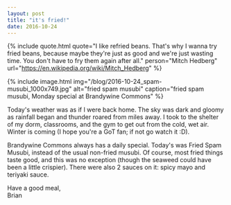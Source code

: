 ```yaml
---
layout: post
title: "it's fried!"
date: 2016-10-24
---
```


{% include quote.html
    quote="I like refried beans. That's why I wanna try fried beans, because maybe they're just as good and we're just wasting time. You don't have to fry them again after all."
    person="Mitch Hedberg"
    url="https://en.wikipedia.org/wiki/Mitch_Hedberg" %}

{% include image.html
    img="/blog/2016-10-24_spam-musubi_1000x749.jpg"
    alt="fried spam musubi"
    caption="fried spam musubi, Monday special at Brandywine Commons" %}

Today's weather was as if I were back home. The sky was dark and gloomy as rainfall began and thunder roared from miles away. I took to the shelter of my dorm, classrooms, and the gym to get out from the cold, wet air. Winter is coming (I hope you're a GoT fan; if not go watch it :D).

Brandywine Commons always has a daily special. Today's was Fried Spam Musubi, instead of the usual non-fried musubi. Of course, most fried things taste good, and this was no exception (though the seaweed could have been a little crispier). There were also 2 sauces on it: spicy mayo and teriyaki sauce.

Have a good meal,<br>
Brian

